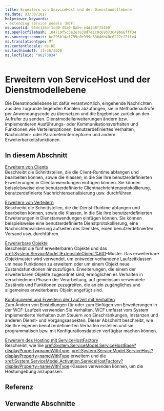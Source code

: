 ```yaml
---
title: Erweitern von ServiceHost und der Dienstmodellebene
ms.date: 03/30/2017
helpviewer_keywords:
- extending service models [WCF]
ms.assetid: 954c138a-1cd0-45a0-8abe-e4d2b8ff5400
ms.openlocfilehash: 184719f5c3e2e3830d7e1c9c69b73649b66fff34
ms.sourcegitcommit: bc293b14af795e0e999e3304dd40c0222cf2ffe4
ms.translationtype: MT
ms.contentlocale: de-DE
ms.lasthandoff: 11/26/2020
ms.locfileid: "96273034"
---
```

# <a name="extending-servicehost-and-the-service-model-layer"></a>Erweitern von ServiceHost und der Dienstmodellebene

Die Dienstmodellebene ist dafür verantwortlich, eingehende Nachrichten aus den zugrunde liegenden Kanälen abzufangen, sie in Methodenaufrufe per Anwendungscode zu übersetzen und die Ergebnisse zurück an den Aufrufer zu senden. Dienstmodellerweiterungen ändern bzw. implementieren Ausführungs- oder Kommunikationsverhalten und Funktionen wie Verteileroptionen, benutzerdefiniertes Verhalten, Nachrichten- oder Parameterinterceptoren und andere Erweiterbarkeitsfunktionen.  
  
## <a name="in-this-section"></a>In diesem Abschnitt  

 [Erweitern von Clients](extending-clients.md)  
 Beschreibt die Schnittstellen, die die Client-Runtime abfangen und bearbeiten können, sowie die Klassen, in die Sie Ihre benutzerdefinierten Erweiterungen in Clientanwendungen einfügen können. Sie können beispielsweise eine benutzerdefinierte Clientnachrichtenprotokollierung, benutzerdefinierte Nachrichtenserialisierung usw. durchführen.  
  
 [Erweitern von Verteilern](extending-dispatchers.md)  
 Beschreibt die Schnittstellen, die die Dienst-Runtime abfangen und bearbeiten können, sowie die Klassen, in die Sie Ihre benutzerdefinierten Erweiterungen in Dienstanwendungen einfügen können. Sie können beispielsweise eine benutzerdefinierte Dienstprotokollierung, eine Nachrichtenvalidierung aufseiten des Dienstes, einen benutzerdefinierten Versand usw. durchführen.  
  
 [Erweiterbare Objekte](extensible-objects.md)  
 Beschreibt die fünf erweiterbaren Objekte und das <xref:System.ServiceModel.IExtensibleObject%601>-Muster. Das erweiterbare Objektmuster wird verwendet, um entweder vorhandene Laufzeitklassen um neue Funktionen zu erweitern oder um einem Objekt neue Zustandsfunktionen hinzuzufügen. Erweiterungen, die einem der erweiterbaren Objekte zugeordnet sind, ermöglichen es Verhalten in verschiedenen Phasen der Verarbeitung, auf gemeinsam verwendete Zustände und Funktionen zuzugreifen, die an ein zugängliches und allgemeines erweiterbares Objekt angefügt sind.  
  
 [Konfigurieren und Erweitern der Laufzeit mit Verhalten](configuring-and-extending-the-runtime-with-behaviors.md)  
 Zum Ändern von Einstellungen für oder zum Einfügen von Erweiterungen in der WCF-Laufzeit verwenden Sie Verhalten. WCF umfasst vom System implementierte Verhalten zum Steuern von Einschränkungen, Instanzen und anderen Dienst- und Vorgangsaspekten. Dieser Abschnitt beschreibt, wie Sie Ihre eigenen benutzerdefinierten Verhalten erstellen und sie programmatisch bzw. mit Konfigurationsdateien verfügbar machen können.  
  
 [Erweitern des Hosting mit ServiceHostFactory](extending-hosting-using-servicehostfactory.md)  
 Beschreibt, wie Sie <xref:System.ServiceModel.ServiceHostBase?displayProperty=nameWithType>, <xref:System.ServiceModel.ServiceHost?displayProperty=nameWithType> erweitern und die <xref:System.ServiceModel.Activation.ServiceHostFactory?displayProperty=nameWithType>-Klassen verwenden können, um die Hostumgebung anzupassen.  
  
## <a name="reference"></a>Referenz  
  
## <a name="related-sections"></a>Verwandte Abschnitte
